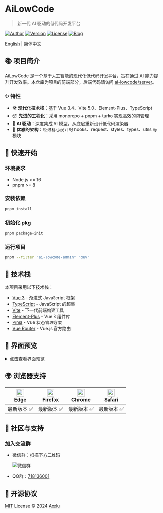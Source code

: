 # AiLowCode
> 新一代 AI 驱动的低代码开发平台

[![Author](https://img.shields.io/badge/Author-Axelu-orange.svg)](https://ailowcode.app)
[![Version](https://img.shields.io/badge/version-开发中-brightgreen.svg)](https://github.com/ai-lowcode/core/releases/tag/)
[![License](https://img.shields.io/badge/license-MIT-blue.svg)](https://github.com/ai-lowcode/core/blob/master/LICENSE)
[![Blog](https://img.shields.io/badge/Blog-axelu.me-yellow.svg)](https://axelu.me)

[English](./README.en.md) | 简体中文

## 📚 项目简介

AiLowCode 是一个基于人工智能的现代化低代码开发平台，旨在通过 AI 能力提升开发效率。本仓库为项目的前端部分，后端代码请访问 [ai-lowcode/server](https://github.com/ai-lowcode/server)。

### ✨ 特性

- 🛠️ **现代化技术栈**：基于 Vue 3.4、Vite 5.0、Element-Plus、TypeScript
- 📦 **先进的工程化**：采用 monorepo + pnpm + turbo 实现高效的包管理
- 🤖 **AI 驱动**：深度集成 AI 模型，从底层重新设计低代码渲染器
- 🎨 **优雅的架构**：经过精心设计的 hooks、request、styles、types、utils 等模块

## 🚀 快速开始

### 环境要求

- Node.js >= 16
- pnpm >= 8

### 安装依赖

```bash
pnpm install
```

### 初始化 pkg

```bash
pnpm package-init
```

### 运行项目

```bash
pnpm --filter "ai-lowcode-admin" "dev"
```

## 🔧 技术栈

本项目采用以下技术栈：

- [Vue 3](https://v3.vuejs.org/) - 渐进式 JavaScript 框架
- [TypeScript](https://www.typescriptlang.org/) - JavaScript 的超集
- [Vite](https://vitejs.dev/) - 下一代前端构建工具
- [Element-Plus](https://element-plus.org/) - Vue 3 组件库
- [Pinia](https://pinia.vuejs.org/) - Vue 状态管理方案
- [Vue Router](https://router.vuejs.org/) - Vue.js 官方路由

## 📸 界面预览

<details>
<summary>点击查看界面预览</summary>

![界面预览](https://cdn.jsdelivr.net/gh/axelulu/images@master/2024/20241007031408.png)
![设计器](https://cdn.jsdelivr.net/gh/axelulu/images@master/2024/20241007031335.png)
![组件配置](https://cdn.jsdelivr.net/gh/axelulu/images@master/2024/20241007031638.png)
</details>

## 🌍 浏览器支持

| [<img src="https://raw.githubusercontent.com/alrra/browser-logos/master/src/edge/edge_48x48.png" alt="Edge" width="24px" height="24px" />](http://godban.github.io/browsers-support-badges/)<br>Edge | [<img src="https://raw.githubusercontent.com/alrra/browser-logos/master/src/firefox/firefox_48x48.png" alt="Firefox" width="24px" height="24px" />](http://godban.github.io/browsers-support-badges/)<br>Firefox | [<img src="https://raw.githubusercontent.com/alrra/browser-logos/master/src/chrome/chrome_48x48.png" alt="Chrome" width="24px" height="24px" />](http://godban.github.io/browsers-support-badges/)<br>Chrome | [<img src="https://raw.githubusercontent.com/alrra/browser-logos/master/src/safari/safari_48x48.png" alt="Safari" width="24px" height="24px" />](http://godban.github.io/browsers-support-badges/)<br>Safari |
| :---: | :---: | :---: | :---: |
| 最新版本 ✅ | 最新版本 ✅ | 最新版本 ✅ | 最新版本 ✅ |

## 🤝 社区与支持

### 加入交流群

- 微信群：扫描下方二维码

  ![微信群](https://i.imgur.com/tD8L1B2.png)

- QQ群：[718136001](https://qm.qq.com/q/YPjQJoIxqI)

## 📄 开源协议

[MIT](./LICENSE) License © 2024 [Axelu](https://github.com/ai-lowcode)
